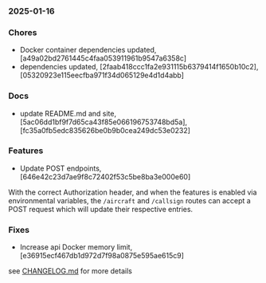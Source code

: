 ### 2025-01-16

### Chores
+ Docker container dependencies updated, [a49a02bd2761445c4faa053911961b9547a6358c]
+ dependencies updated, [2faab418ccc1fa2e931115b6379414f1650b10c2], [05320923e115eecfba971f34d065129e4d1d4abb]

### Docs
+ update README.md and site, [5ac06dd1bf9f7d65ca43f85e066196753748bd5a], [fc35a0fb5edc835626be0b9b0cea249dc53e0232]

### Features
+ Update POST endpoints, [646e42c23d7ae9f8c72402f53c5be8ba3e000e60]

With the correct Authorization header, and when the features is enabled via environmental variables, the `/aircraft` and `/callsign` routes can accept
a POST request which will update their respective entries. 

### Fixes
+ Increase api Docker memory limit, [e36915ecf467db1d972d7f98a0875e595ae615c9]

see <a href='https://github.com/mrjackwills/adsbdb/blob/main/CHANGELOG.md'>CHANGELOG.md</a> for more details
